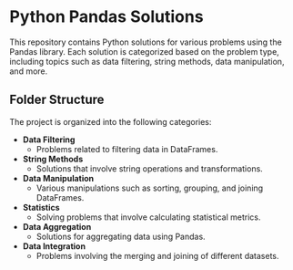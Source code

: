 # Python Pandas Solutions

This repository contains Python solutions for various problems using the Pandas library. Each solution is categorized based on the problem type, including topics such as data filtering, string methods, data manipulation, and more.

## Folder Structure

The project is organized into the following categories:

- **Data Filtering**
  - Problems related to filtering data in DataFrames.
- **String Methods**
  - Solutions that involve string operations and transformations.
- **Data Manipulation**
  - Various manipulations such as sorting, grouping, and joining DataFrames.
- **Statistics**
  - Solving problems that involve calculating statistical metrics.
- **Data Aggregation**
  - Solutions for aggregating data using Pandas.
- **Data Integration**
  - Problems involving the merging and joining of different datasets.
